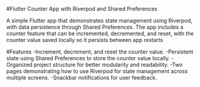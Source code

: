 #Flutter Counter App with Riverpod and Shared Preferences

A simple Flutter app that demonstrates state management using Riverpod, with data persistence through Shared Preferences. The app includes a counter feature that can be incremented, decremented, and reset, with the counter value saved locally so it persists between app restarts

#Features
  -Increment, decrement, and reset the counter value.
  -Persistent state using Shared Preferences to store the counter value locally.
  -Organized project structure for better modularity and readability.
  -Two pages demonstrating how to use Riverpod for state management across multiple screens.
  -Snackbar notifications for user feedback.

